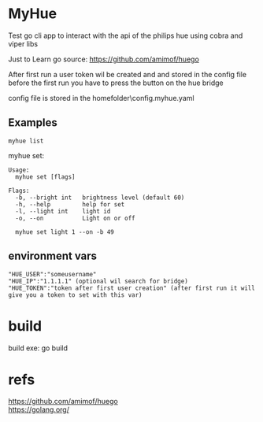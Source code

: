 # MyHue
Test go cli app to interact with the api of the philips hue 
using cobra and viper libs

Just to Learn go 
source: 
https://github.com/amimof/huego


After first run a user token wil be created and and stored in the config file \
before the first run you have to press the button on the hue bridge 

config file is stored in the homefolder\config.myhue.yaml

## Examples ## 

```
myhue list
```
myhue set:
```
Usage:
  myhue set [flags]

Flags:
  -b, --bright int   brightness level (default 60)
  -h, --help         help for set
  -l, --light int    light id
  -o, --on           Light on or off

  myhue set light 1 --on -b 49
```
## environment vars ##

```
"HUE_USER":"someusername"
"HUE_IP":"1.1.1.1" (optional wil search for bridge)
"HUE_TOKEN":"token after first user creation" (after first run it will give you a token to set with this var)
```

# build
build exe: 
go build
# refs
https://github.com/amimof/huego
\
https://golang.org/
